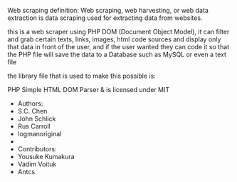 Web scraping definition:
Web scraping, web harvesting, or web data extraction is data scraping used for extracting data from websites.

this is a web scraper using PHP DOM (Document Object Model), it can filter and grab certain texts, links, images, html code sources and display only that
data in front of the user, and if the user wanted they can code it so that the PHP file will save the data to a Database such as MySQL or even a text file

the library file that is used to make this possible is:

PHP Simple HTML DOM Parser & is licensed under MIT

 * Authors:
 *   S.C. Chen
 *   John Schlick
 *   Rus Carroll
 *   logmanoriginal
 *
 * Contributors:
 *   Yousuke Kumakura
 *   Vadim Voituk
 *   Antcs